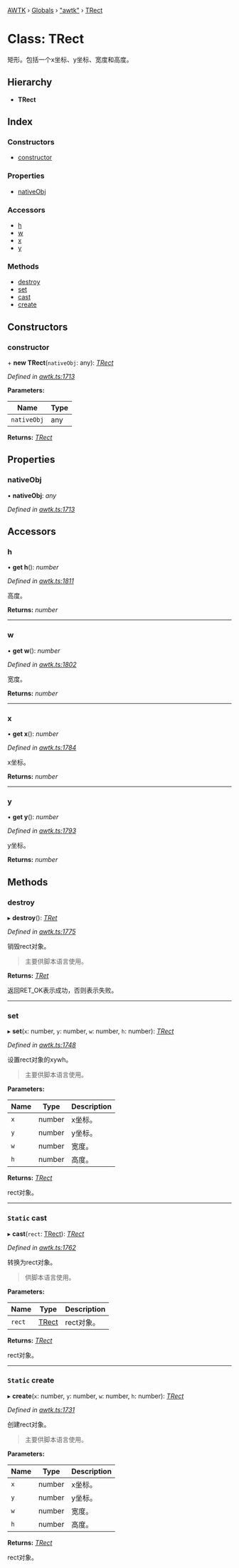 [AWTK](../README.md) › [Globals](../globals.md) › ["awtk"](../modules/_awtk_.md) › [TRect](_awtk_.trect.md)

# Class: TRect

矩形。包括一个x坐标、y坐标、宽度和高度。

## Hierarchy

* **TRect**

## Index

### Constructors

* [constructor](_awtk_.trect.md#constructor)

### Properties

* [nativeObj](_awtk_.trect.md#nativeobj)

### Accessors

* [h](_awtk_.trect.md#h)
* [w](_awtk_.trect.md#w)
* [x](_awtk_.trect.md#x)
* [y](_awtk_.trect.md#y)

### Methods

* [destroy](_awtk_.trect.md#destroy)
* [set](_awtk_.trect.md#set)
* [cast](_awtk_.trect.md#static-cast)
* [create](_awtk_.trect.md#static-create)

## Constructors

###  constructor

\+ **new TRect**(`nativeObj`: any): *[TRect](_awtk_.trect.md)*

*Defined in [awtk.ts:1713](https://github.com/zlgopen/awtk-binding/blob/d9c773a/tools/code_gen/js/output/awtk.ts#L1713)*

**Parameters:**

Name | Type |
------ | ------ |
`nativeObj` | any |

**Returns:** *[TRect](_awtk_.trect.md)*

## Properties

###  nativeObj

• **nativeObj**: *any*

*Defined in [awtk.ts:1713](https://github.com/zlgopen/awtk-binding/blob/d9c773a/tools/code_gen/js/output/awtk.ts#L1713)*

## Accessors

###  h

• **get h**(): *number*

*Defined in [awtk.ts:1811](https://github.com/zlgopen/awtk-binding/blob/d9c773a/tools/code_gen/js/output/awtk.ts#L1811)*

高度。

**Returns:** *number*

___

###  w

• **get w**(): *number*

*Defined in [awtk.ts:1802](https://github.com/zlgopen/awtk-binding/blob/d9c773a/tools/code_gen/js/output/awtk.ts#L1802)*

宽度。

**Returns:** *number*

___

###  x

• **get x**(): *number*

*Defined in [awtk.ts:1784](https://github.com/zlgopen/awtk-binding/blob/d9c773a/tools/code_gen/js/output/awtk.ts#L1784)*

x坐标。

**Returns:** *number*

___

###  y

• **get y**(): *number*

*Defined in [awtk.ts:1793](https://github.com/zlgopen/awtk-binding/blob/d9c773a/tools/code_gen/js/output/awtk.ts#L1793)*

y坐标。

**Returns:** *number*

## Methods

###  destroy

▸ **destroy**(): *[TRet](../enums/_awtk_.tret.md)*

*Defined in [awtk.ts:1775](https://github.com/zlgopen/awtk-binding/blob/d9c773a/tools/code_gen/js/output/awtk.ts#L1775)*

销毁rect对象。

> 主要供脚本语言使用。

**Returns:** *[TRet](../enums/_awtk_.tret.md)*

返回RET_OK表示成功，否则表示失败。

___

###  set

▸ **set**(`x`: number, `y`: number, `w`: number, `h`: number): *[TRect](_awtk_.trect.md)*

*Defined in [awtk.ts:1748](https://github.com/zlgopen/awtk-binding/blob/d9c773a/tools/code_gen/js/output/awtk.ts#L1748)*

设置rect对象的xywh。

> 主要供脚本语言使用。

**Parameters:**

Name | Type | Description |
------ | ------ | ------ |
`x` | number | x坐标。 |
`y` | number | y坐标。 |
`w` | number | 宽度。 |
`h` | number | 高度。  |

**Returns:** *[TRect](_awtk_.trect.md)*

rect对象。

___

### `Static` cast

▸ **cast**(`rect`: [TRect](_awtk_.trect.md)): *[TRect](_awtk_.trect.md)*

*Defined in [awtk.ts:1762](https://github.com/zlgopen/awtk-binding/blob/d9c773a/tools/code_gen/js/output/awtk.ts#L1762)*

转换为rect对象。

> 供脚本语言使用。

**Parameters:**

Name | Type | Description |
------ | ------ | ------ |
`rect` | [TRect](_awtk_.trect.md) | rect对象。  |

**Returns:** *[TRect](_awtk_.trect.md)*

rect对象。

___

### `Static` create

▸ **create**(`x`: number, `y`: number, `w`: number, `h`: number): *[TRect](_awtk_.trect.md)*

*Defined in [awtk.ts:1731](https://github.com/zlgopen/awtk-binding/blob/d9c773a/tools/code_gen/js/output/awtk.ts#L1731)*

创建rect对象。

> 主要供脚本语言使用。

**Parameters:**

Name | Type | Description |
------ | ------ | ------ |
`x` | number | x坐标。 |
`y` | number | y坐标。 |
`w` | number | 宽度。 |
`h` | number | 高度。  |

**Returns:** *[TRect](_awtk_.trect.md)*

rect对象。
